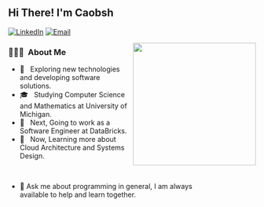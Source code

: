 <h2> Hi There! I'm Caobsh </h2>

<a href="https://www.linkedin.com/in/beishaocao/"><img alt="LinkedIn" src="https://img.shields.io/badge/LinkedIn-Beishao%20Cao-blue?style=flat&logo=linkedin"></a>
<a href="caobsh@umich.edu"><img alt="Email" src="https://img.shields.io/badge/Email-caobsh%40umich.edu-blue?style=flat&logo=Gmail"></a>


<img align= "right" width= "250" src= "https://pa1.narvii.com/6580/8098c6e9207376889eeb0532d9f5a0723c4d73f5_hq.gif"/>


<h3> 👨🏻‍💻 &nbsp;About Me </h3>

- 🤔 &nbsp; Exploring new technologies and developing software solutions.
- 🎓 &nbsp; Studying Computer Science and Mathematics at University of Michigan.
- 💼 &nbsp; Next, Going to work as a Software Engineer at DataBricks.
- 🌱 &nbsp; Now, Learning more about Cloud Architecture and Systems Design.

<br/>

- 💬 Ask me about programming in general, I am always <br> available to help and learn together.